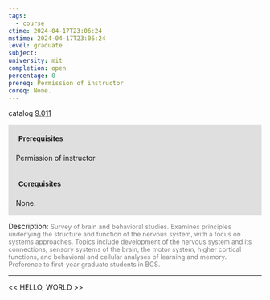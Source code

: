 ```yaml
---
tags:
  - course
ctime: 2024-04-17T23:06:24
mstime: 2024-04-17T23:06:24
level: graduate
subject: 
university: mit
completion: open
percentage: 0
prereq: Permission of instructor
coreq: None.
---
```


catalog [9.011](http://student.mit.edu/catalog/m9a.html#9.011)

<span style="display: block; padding: 15px; background-color: rgb(100, 100, 100, 0.2);"><font id="m_prereq3791_0" style="display: block; font-family: Arial, sans-serif; font-weight: bold; padding: 5px">Prerequisites</font><br><span id="prereq3791_0">Permission of instructor</span></span>
<span style="display: block; padding: 15px; background-color: rgb(100, 100, 100, 0.2);"><font id="m_coreq3791_0" style="display: block; font-family: Arial, sans-serif; font-weight: bold; padding: 5px">Corequisites</font><br><span id="coreq3791_0">None.</span></span>

<font style="">Description:</font>
<font style="color: grey; font-size: 0.8rem;">Survey of brain and behavioral studies. Examines principles underlying the structure and function of the nervous system, with a focus on systems approaches. Topics include development of the nervous system and its connections, sensory systems of the brain, the motor system, higher cortical functions, and behavioral and cellular analyses of learning and memory. Preference to first-year graduate students in BCS.</font>



---

<< HELLO, WORLD >>
